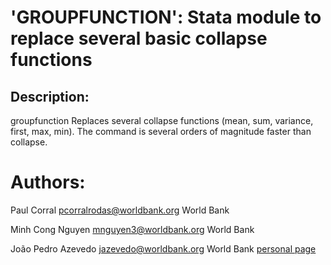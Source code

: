 # 'GROUPFUNCTION': Stata module to replace several basic collapse functions


## Description: 
groupfunction Replaces several collapse functions (mean, sum, variance, first, max, min). The command is several orders of magnitude faster than collapse.


# Authors: 

  Paul Corral
  [pcorralrodas@worldbank.org](mailto:pcorralrodas@worldbank.org)
  World Bank

  Minh Cong Nguyen
  [mnguyen3@worldbank.org](mailto:mnguyen3@worldbank.org)
  World Bank

  João Pedro Azevedo
  [jazevedo@worldbank.org](mailto:jazevedo@worldbank.org)
  World Bank
  [personal page](http://www.worldbank.org/en/about/people/j/joao-pedro-azevedo)

